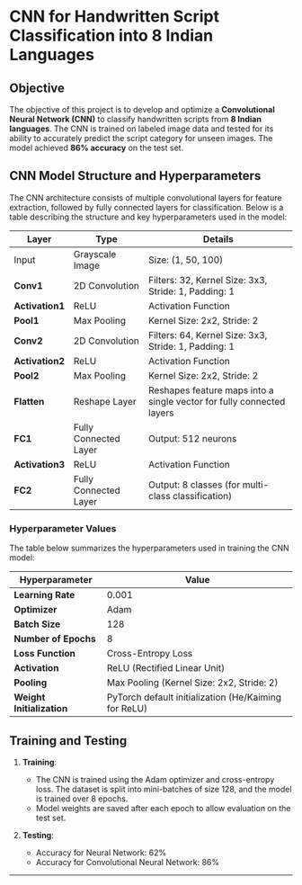 # CNN for Handwritten Script Classification into 8 Indian Languages

## Objective

The objective of this project is to develop and optimize a **Convolutional Neural Network (CNN)** to classify handwritten scripts from **8 Indian languages**. The CNN is trained on labeled image data and tested for its ability to accurately predict the script category for unseen images. The model achieved **86% accuracy** on the test set.

## CNN Model Structure and Hyperparameters

The CNN architecture consists of multiple convolutional layers for feature extraction, followed by fully connected layers for classification. Below is a table describing the structure and key hyperparameters used in the model:

| **Layer**           | **Type**               | **Details**                                                     |
|---------------------|------------------------|-----------------------------------------------------------------|
| Input               | Grayscale Image         | Size: (1, 50, 100)                                              |
| **Conv1**           | 2D Convolution          | Filters: 32, Kernel Size: 3x3, Stride: 1, Padding: 1            |
| **Activation1**     | ReLU                    | Activation Function                                             |
| **Pool1**           | Max Pooling             | Kernel Size: 2x2, Stride: 2                                     |
| **Conv2**           | 2D Convolution          | Filters: 64, Kernel Size: 3x3, Stride: 1, Padding: 1            |
| **Activation2**     | ReLU                    | Activation Function                                             |
| **Pool2**           | Max Pooling             | Kernel Size: 2x2, Stride: 2                                     |
| **Flatten**         | Reshape Layer           | Reshapes feature maps into a single vector for fully connected layers |
| **FC1**             | Fully Connected Layer   | Output: 512 neurons                                             |
| **Activation3**     | ReLU                    | Activation Function                                             |
| **FC2**             | Fully Connected Layer   | Output: 8 classes (for multi-class classification)              |

### Hyperparameter Values

The table below summarizes the hyperparameters used in training the CNN model:

| **Hyperparameter**   | **Value**                                                   |
|---------------------|-------------------------------------------------------------|
| **Learning Rate**    | 0.001                                                       |
| **Optimizer**        | Adam                                                        |
| **Batch Size**       | 128                                                         |
| **Number of Epochs** | 8                                                           |
| **Loss Function**    | Cross-Entropy Loss                                          |
| **Activation**       | ReLU (Rectified Linear Unit)                                |
| **Pooling**          | Max Pooling (Kernel Size: 2x2, Stride: 2)                   |
| **Weight Initialization** | PyTorch default initialization (He/Kaiming for ReLU)    |

## Training and Testing

1. **Training**:
    - The CNN is trained using the Adam optimizer and cross-entropy loss. The dataset is split into mini-batches of size 128, and the model is trained over 8 epochs.
    - Model weights are saved after each epoch to allow evaluation on the test set.
    
2. **Testing**:
    - Accuracy for Neural Network: 62%
    - Accuracy for Convolutional Neural Network: 86%
    
---
